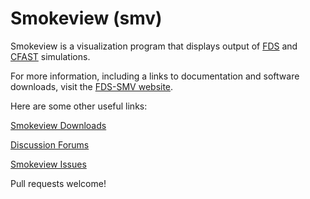 #  Smokeview (smv)

Smokeview is a visualization program that displays output of [FDS](https://github.com/firemodels/fds) and [CFAST](https://github.com/firemodels/cfast) simulations.

For more information, including a links to documentation and software downloads, visit the [FDS-SMV website](https://pages.nist.gov/fds-smv/).

Here are some other useful links:

[Smokeview Downloads](https://github.com/firemodels/smv/releases)

[Discussion Forums](https://groups.google.com/forum/#!forum/fds-smv)

[Smokeview Issues](https://github.com/firemodels/smv/issues)

Pull requests welcome!
